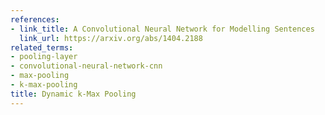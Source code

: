 ```yaml
---
references:
- link_title: A Convolutional Neural Network for Modelling Sentences
  link_url: https://arxiv.org/abs/1404.2188
related_terms:
- pooling-layer
- convolutional-neural-network-cnn
- max-pooling
- k-max-pooling
title: Dynamic k-Max Pooling
---
```

